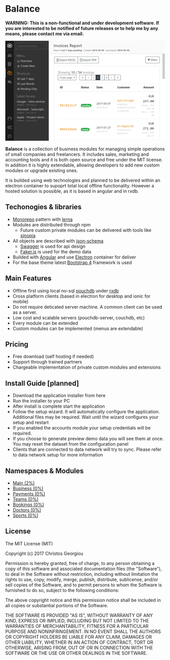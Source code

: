 # Balance

**WARNING: This is a non-functional and under development software. If you are interested to be notified of future releases or to help me by any means, please contact me via email.**

![screenshot](docs/assets/screenshot.png)

**Balance** is a collection of business modules for managing simple operations of small companies and freelancers.
It includes sales, marketing and accounting tools and it is both open source and free under the MIT license.
In addition it is highly extendable, allowing developers to add new custom modules or upgrade existing ones.

It is builded using web technologies and planned to be delivered within an electron container to supoprt total local offline functionality. However a hosted solution is possible, as it is based in angular and in rxdb.

## Techonogies & libraries

- [Monorepo](https://github.com/babel/babel/blob/master/doc/design/monorepo.md) pattern with [lerna](https://github.com/lerna/lerna)
- Modules are distributed through npm
  - Future custom private modules can be delivered with tools like [sinopia](https://www.npmjs.com/package/sinopia)
- All objects are described with [json-schema](http://json-schema.org)
  - [Swagger](https://swagger.io) is used for api design
  - [Faker.js](https://github.com/marak/faker.js) is used for the demo data
- Builded with [Angular](https://angular.io/) and use [Electron](https://electron.atom.io) container for deliver
- For the base theme latest [Bootstrap 4](http://getbootstrap.com/) framework is used

## Main Features

- Offline first using local no-sql [pouchdb](https://pouchdb.com) under [rxdb](https://github.com/pubkey/rxdb)
- Cross platform clients (based in electron for desktop and ionic for mobile)
- Do not require deticated server machine. A common client can be used as a server.
- Low cost and scalable servers (pouchdb-server, couchdb, etc)
- Every module can be extended
- Custom modules can be implemented (menus are extendable)

## Pricing

- Free download (self hosting if needed)
- Support through trained partners
- Chargeable implementation of private custom modules and extensions

## Install Guide [planned]

- Download the application installer from here
- Run the installer to your PC
- After install is complete start the application
- Follow the setup wizard. It will automatically configure the application. Additional files may be required. Wait until the wizard configures your setup and restart
- If you enabled the accounts module your setup credentials will be required.
- If you choose to generate preview demo data you will see them at once. You may reset the dataset from the configuration panel
- Clients that are connected to data network will try to sync. Please refer to data network setup for more information

## Namespaces & Modules

- [Main (2%)](docs/modules/_main.md)
- [Business (0%)](docs/modules/business.md)
- [Payments (0%)](docs/modules/payments.md)
- [Teams (0%)](docs/modules/teams.md)
- [Bookings (0%)](docs/modules/bookings.md)
- [Doctors (0%)](docs/modules/doctors.md)
- [Sports (0%)](docs/modules/sports.md)

## License
The MIT License (MIT)

Copyright (c) 2017 Christos Georgiou

Permission is hereby granted, free of charge, to any person obtaining a copy
of this software and associated documentation files (the "Software"), to deal
in the Software without restriction, including without limitation the rights
to use, copy, modify, merge, publish, distribute, sublicense, and/or sell
copies of the Software, and to permit persons to whom the Software is
furnished to do so, subject to the following conditions:

The above copyright notice and this permission notice shall be included in all
copies or substantial portions of the Software.

THE SOFTWARE IS PROVIDED "AS IS", WITHOUT WARRANTY OF ANY KIND, EXPRESS OR
IMPLIED, INCLUDING BUT NOT LIMITED TO THE WARRANTIES OF MERCHANTABILITY,
FITNESS FOR A PARTICULAR PURPOSE AND NONINFRINGEMENT. IN NO EVENT SHALL THE
AUTHORS OR COPYRIGHT HOLDERS BE LIABLE FOR ANY CLAIM, DAMAGES OR OTHER
LIABILITY, WHETHER IN AN ACTION OF CONTRACT, TORT OR OTHERWISE, ARISING FROM,
OUT OF OR IN CONNECTION WITH THE SOFTWARE OR THE USE OR OTHER DEALINGS IN THE
SOFTWARE.
